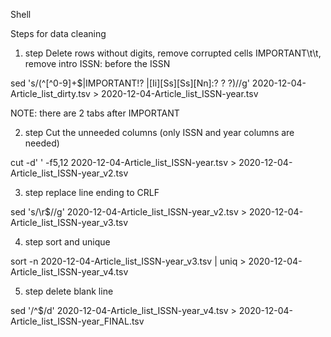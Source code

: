 Shell

Steps for data cleaning 

1. step
Delete rows  without digits, remove corrupted cells IMPORTANT\t\t, remove intro ISSN: before the ISSN 

sed 's/\(^[^0-9]\+$\|IMPORTANT!\?		\|[Ii][Ss][Ss][Nn]:\? \? \?\)//g' 2020-12-04-Article_list_dirty.tsv > 2020-12-04-Article_list_ISSN-year.tsv

NOTE: there are 2 tabs after IMPORTANT

2. step
Cut the unneeded columns (only ISSN and year columns are needed)

cut -d'	' -f5,12 2020-12-04-Article_list_ISSN-year.tsv > 2020-12-04-Article_list_ISSN-year_v2.tsv

3. step
replace line ending to CRLF

sed 's/\r$//g' 2020-12-04-Article_list_ISSN-year_v2.tsv > 2020-12-04-Article_list_ISSN-year_v3.tsv

4. step
sort and unique

sort -n 2020-12-04-Article_list_ISSN-year_v3.tsv | uniq > 2020-12-04-Article_list_ISSN-year_v4.tsv

5. step
delete blank line
 
sed '/^$/d' 2020-12-04-Article_list_ISSN-year_v4.tsv > 2020-12-04-Article_list_ISSN-year_FINAL.tsv
